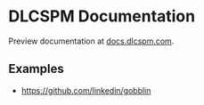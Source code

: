 # DLCSPM Documentation

Preview documentation at [docs.dlcspm.com](https://docs.dlcspm.com).

## Examples

- https://github.com/linkedin/gobblin
